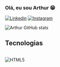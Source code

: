 ### Olá, eu sou Arthur 😁

[![Linkedin](https://img.shields.io/badge/LinkedIn-0077B5?style=for-the-badge&logo=linkedin&logoColor=white
)](https://br.linkedin.com/in/arthurrats)
[![Instagram](https://img.shields.io/badge/Instagram-E4405F?style=for-the-badge&logo=instagram&logoColor=white
)](https://www.instagram.com/arthurratss/?next=%2F)

![Arthur GitHub stats](https://github-readme-stats.vercel.app/api?username=Arthurrats&show_icons=true&theme=dracula)

## Tecnologias 
<div style="display: inline-block;"><br>
  <img aling="center" src="https://img.shields.io/badge/HTML5-E34F26?style=for-the-badge&logo=html5&logoColor=white
  " alt="HTML5">
</div>
